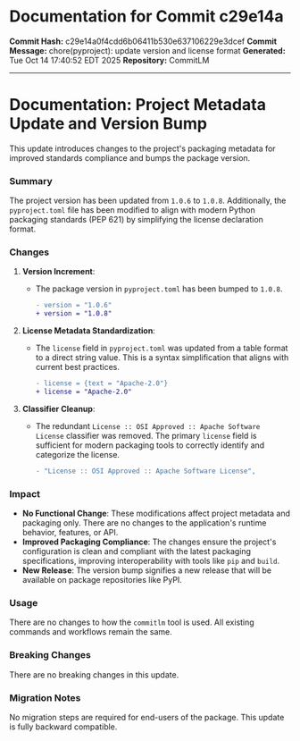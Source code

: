 # Documentation for Commit c29e14a

**Commit Hash:** c29e14a0f4cdd6b06411b530e637106229e3dcef
**Commit Message:** chore(pyproject): update version and license format
**Generated:** Tue Oct 14 17:40:52 EDT 2025
**Repository:** CommitLM

---

# Documentation: Project Metadata Update and Version Bump

This update introduces changes to the project's packaging metadata for improved standards compliance and bumps the package version.

### Summary

The project version has been updated from `1.0.6` to `1.0.8`. Additionally, the `pyproject.toml` file has been modified to align with modern Python packaging standards (PEP 621) by simplifying the license declaration format.

### Changes

1.  **Version Increment**:
    *   The package version in `pyproject.toml` has been bumped to `1.0.8`.
        ```diff
        - version = "1.0.6"
        + version = "1.0.8"
        ```

2.  **License Metadata Standardization**:
    *   The `license` field in `pyproject.toml` was updated from a table format to a direct string value. This is a syntax simplification that aligns with current best practices.
        ```diff
        - license = {text = "Apache-2.0"}
        + license = "Apache-2.0"
        ```

3.  **Classifier Cleanup**:
    *   The redundant `License :: OSI Approved :: Apache Software License` classifier was removed. The primary `license` field is sufficient for modern packaging tools to correctly identify and categorize the license.
        ```diff
        - "License :: OSI Approved :: Apache Software License",
        ```

### Impact

*   **No Functional Change**: These modifications affect project metadata and packaging only. There are no changes to the application's runtime behavior, features, or API.
*   **Improved Packaging Compliance**: The changes ensure the project's configuration is clean and compliant with the latest packaging specifications, improving interoperability with tools like `pip` and `build`.
*   **New Release**: The version bump signifies a new release that will be available on package repositories like PyPI.

### Usage

There are no changes to how the `commitlm` tool is used. All existing commands and workflows remain the same.

### Breaking Changes

There are no breaking changes in this update.

### Migration Notes

No migration steps are required for end-users of the package. This update is fully backward compatible.